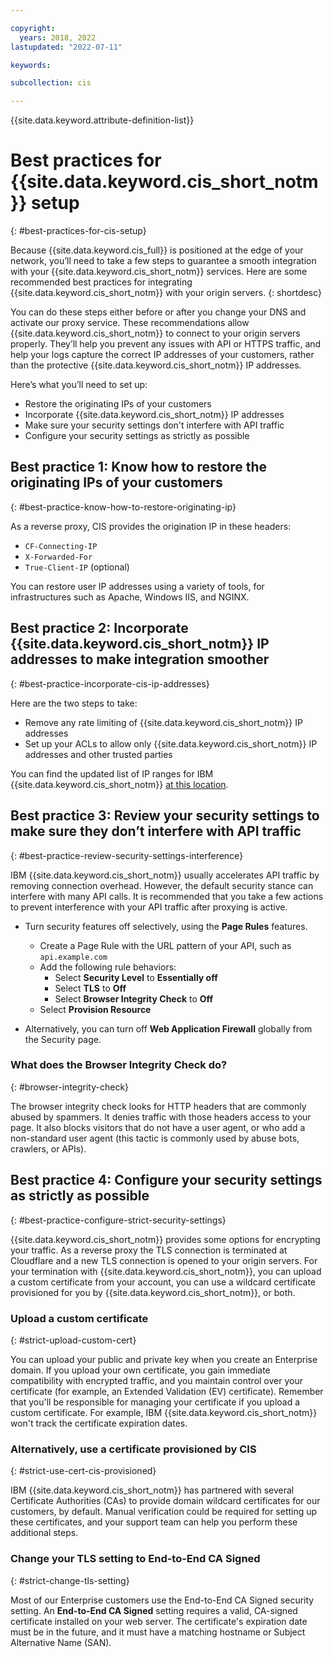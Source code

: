 ```yaml
---

copyright:
  years: 2018, 2022
lastupdated: "2022-07-11"

keywords: 

subcollection: cis

---
```


{{site.data.keyword.attribute-definition-list}}

# Best practices for {{site.data.keyword.cis_short_notm}} setup
{: #best-practices-for-cis-setup}

Because {{site.data.keyword.cis_full}} is positioned at the edge of your network, you’ll need to take a few steps to guarantee a smooth integration with your {{site.data.keyword.cis_short_notm}} services. Here are some recommended best practices for integrating {{site.data.keyword.cis_short_notm}} with your origin servers.
{: shortdesc}

You can do these steps either before or after you change your DNS and activate our proxy service. These recommendations allow {{site.data.keyword.cis_short_notm}} to connect to your origin servers properly. They’ll help you prevent any issues with API or HTTPS traffic, and help your logs capture the correct IP addresses of your customers, rather than the protective {{site.data.keyword.cis_short_notm}} IP addresses.

Here’s what you’ll need to set up:

* Restore the originating IPs of your customers
* Incorporate {{site.data.keyword.cis_short_notm}} IP addresses
* Make sure your security settings don't interfere with API traffic
* Configure your security settings as strictly as possible

## Best practice 1: Know how to restore the originating IPs of your customers
{: #best-practice-know-how-to-restore-originating-ip}

As a reverse proxy, CIS provides the origination IP in these headers:

* `CF-Connecting-IP`
* `X-Forwarded-For`
* `True-Client-IP` (optional)

You can restore user IP addresses using a variety of tools, for infrastructures such as Apache, Windows IIS, and NGINX.

## Best practice 2: Incorporate {{site.data.keyword.cis_short_notm}} IP addresses to make integration smoother
{: #best-practice-incorporate-cis-ip-addresses}

Here are the two steps to take:

* Remove any rate limiting of {{site.data.keyword.cis_short_notm}} IP addresses
* Set up your ACLs to allow only {{site.data.keyword.cis_short_notm}} IP addresses and other trusted parties

You can find the updated list of IP ranges for IBM {{site.data.keyword.cis_short_notm}} [at this location](/docs/cis?topic=cis-cis-allowlisted-ip-addresses).

## Best practice 3: Review your security settings to make sure they don’t interfere with API traffic
{: #best-practice-review-security-settings-interference}

IBM {{site.data.keyword.cis_short_notm}} usually accelerates API traffic by removing connection overhead. However, the default security stance can interfere with many API calls. It is recommended that you take a few actions to prevent interference with your API traffic after proxying is active.

* Turn security features off selectively, using the **Page Rules** features.
    * Create a Page Rule with the URL pattern of your API, such as `api.example.com`
    * Add the following rule behaviors:
        * Select **Security Level** to **Essentially off**
        * Select **TLS** to **Off**
        * Select **Browser Integrity Check** to **Off**
    * Select **Provision Resource**

* Alternatively, you can turn off **Web Application Firewall** globally from the Security page.

### What does the Browser Integrity Check do?
{: #browser-integrity-check}

The browser integrity check looks for HTTP headers that are commonly abused by spammers. It denies traffic with those headers access to your page. It also blocks visitors that do not have a user agent, or who add a non-standard user agent (this tactic is commonly used by abuse bots, crawlers, or APIs).

## Best practice 4: Configure your security settings as strictly as possible
{: #best-practice-configure-strict-security-settings}

{{site.data.keyword.cis_short_notm}} provides some options for encrypting your traffic. As a reverse proxy the TLS connection is terminated at Cloudflare and a new TLS connection is opened to your origin servers. For your termination with {{site.data.keyword.cis_short_notm}}, you can upload a custom certificate from your account, you can use a wildcard certificate provisioned for you by {{site.data.keyword.cis_short_notm}}, or both.

### Upload a custom certificate
{: #strict-upload-custom-cert}

You can upload your public and private key when you create an Enterprise domain. If you upload your own certificate, you gain immediate compatibility with encrypted traffic, and you maintain control over your certificate (for example, an Extended Validation (EV) certificate). Remember that you'll be responsible for managing your certificate if you upload a custom certificate. For example, IBM {{site.data.keyword.cis_short_notm}} won't track the certificate expiration dates.

### Alternatively, use a certificate provisioned by CIS
{: #strict-use-cert-cis-provisioned}

IBM {{site.data.keyword.cis_short_notm}} has partnered with several Certificate Authorities (CAs) to provide domain wildcard certificates for our customers, by default. Manual verification could be required for setting up these certificates, and your support team can help you perform these additional steps.

### Change your TLS setting to End-to-End CA Signed
{: #strict-change-tls-setting}

Most of our Enterprise customers use the End-to-End CA Signed security setting. An **End-to-End CA Signed** setting requires a valid, CA-signed certificate installed on your web server. The certificate's expiration date must be in the future, and it must have a matching hostname or Subject Alternative Name (SAN).
